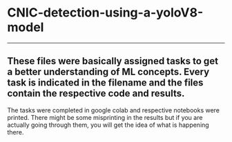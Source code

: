 # CNIC-detection-using-a-yoloV8-model
-------------------------------------
These files were basically assigned tasks to get a better understanding of ML concepts.
Every task is indicated in the filename and the files contain the respective code and results.
------------------------------------
The tasks were completed in google colab and respective notebooks were printed. There might be some misprinting in the results but if you are actually going through them, you will get the idea of what is happening there.
